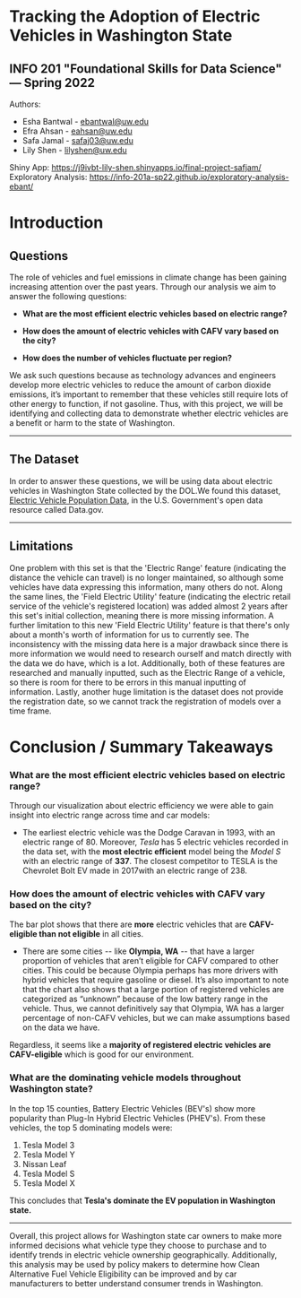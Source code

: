 # Tracking the Adoption of Electric Vehicles in Washington State
## INFO 201 "Foundational Skills for Data Science" — Spring 2022

Authors:
* Esha Bantwal - ebantwal@uw.edu
* Efra Ahsan - eahsan@uw.edu
* Safa Jamal - safaj03@uw.edu
* Lily Shen - lilyshen@uw.edu

Shiny App: https://j9ivbt-lily-shen.shinyapps.io/final-project-safjam/
Exploratory Analysis: https://info-201a-sp22.github.io/exploratory-analysis-ebant/

# Introduction

## Questions

The role of vehicles and fuel emissions in climate change has been gaining increasing attention over the past years. Through our analysis we aim to answer the following questions:

* **What are the most efficient electric vehicles based on electric range?**

* **How does the amount of electric vehicles with CAFV vary based on the city?**

* **How does the number of vehicles fluctuate per region?**

We ask such questions because as technology advances and engineers develop more electric vehicles to reduce the amount of carbon dioxide emissions, it’s important to remember that these vehicles still require lots of other energy to function, if not gasoline. Thus, with this project, we will be identifying and collecting data to demonstrate whether electric vehicles are a benefit or harm to the state of Washington.

* **

## The Dataset

In order to answer these questions, we will be using data about electric vehicles in Washington State collected by the DOL.We found this dataset, [Electric Vehicle Population Data](https://data.wa.gov/Transportation/Electric-Vehicle-Population-Data/f6w7-q2d2), in the U.S. Government's open data resource called Data.gov.

* **

## Limitations

One problem with this set is that the 'Electric Range' feature (indicating the distance the vehicle can travel) is no longer maintained, so although some vehicles have data expressing this information, many others do not. Along the same lines, the 'Field Electric Utility' feature (indicating the electric retail service of the vehicle's registered location) was added almost 2 years after this set's initial collection, meaning there is more missing information. A further limitation to this new 'Field Electric Utility' feature is that there's only about a month's worth of information for us to currently see. The inconsistency with the missing data here is a major drawback since there is more information we would need to research ourself and match directly with the data we do have, which is a lot. Additionally, both of these features are researched and manually inputted, such as the Electric Range of a vehicle, so there is room for there to be errors in this manual inputting of information. Lastly, another huge limitation is the dataset does not provide the registration date, so we cannot track the registration of models over a time frame.



# Conclusion / Summary Takeaways


### **What are the most efficient electric vehicles based on electric range?**

Through our visualization about electric efficiency we were able to gain insight into electric range across time and car models:

* The earliest electric vehicle was the Dodge Caravan in 1993, with an electric range of 80. Moreover, *Tesla* has 5 electric vehicles recorded in the data set, with the **most electric efficient** model being the *Model S* with an electric range of **337**. The closest competitor to TESLA is the Chevrolet Bolt EV made in 2017with an electric range of 238.

### **How does the amount of electric vehicles with CAFV vary based on the city?**

The bar plot shows that there are **more** electric vehicles that are **CAFV-eligible than not eligible** in all cities.

* There are some cities -- like **Olympia, WA** -- that have a larger proportion of vehicles that aren’t eligible for CAFV compared to other cities. This could be because Olympia perhaps has more drivers with hybrid vehicles that require gasoline or diesel. It’s also important to note that the chart also shows that a large portion of registered vehicles are categorized as “unknown” because of the low battery range in the vehicle. Thus, we cannot definitively say that Olympia, WA has a larger percentage of non-CAFV vehicles, but we can make assumptions based on the data we have.

Regardless, it seems like a **majority of registered electric vehicles are CAFV-eligible** which is good for our environment.


### **What are the dominating vehicle models throughout Washington state?**

In the top 15 counties, Battery Electric Vehicles (BEV's) show more popularity than Plug-In Hybrid Electric Vehicles (PHEV's). From these vehicles, the top 5 dominating models were:

1. Tesla Model 3
2. Tesla Model Y
3. Nissan Leaf
4. Tesla Model S
5. Tesla Model X

This concludes that **Tesla's dominate the EV population in Washington state.**
* **
Overall, this project allows for Washington state car owners to make more informed decisions what vehicle type they choose to purchase and to identify trends in electric vehicle ownership geographically. Additionally, this analysis may be used by policy makers to determine how Clean Alternative Fuel Vehicle Eligibility can be improved and by car manufacturers to better understand consumer trends in Washington.
